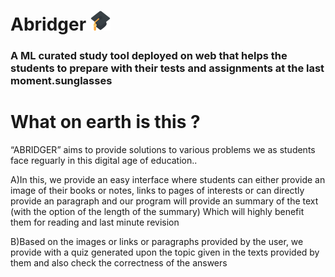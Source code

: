 # Abridger    ![](static/favicon-32x32.png)


### A ML curated study tool deployed on web that helps the students to prepare with their tests and assignments at the last moment.sunglasses ###

# What on earth is this ?

“ABRIDGER” aims to provide solutions to various problems we as students face reguarly in this digital age of education.. 

A)In this, we provide an easy interface where students can either provide an image of their books or notes, links to pages of interests or can directly provide an paragraph and our program will provide an summary of the text (with the option of the length of the summary) Which will highly benefit them for reading and last minute revision 

B)Based on the images or links or paragraphs provided by the user, we provide with a quiz generated upon the topic given in the texts provided by them and also check the correctness of the answers




